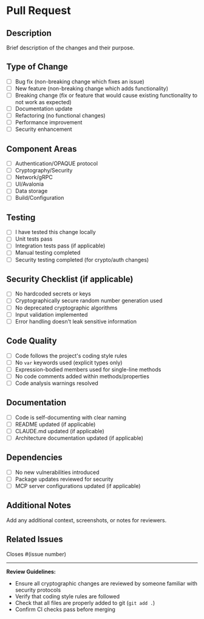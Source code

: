 # Pull Request

## Description
Brief description of the changes and their purpose.

## Type of Change
- [ ] Bug fix (non-breaking change which fixes an issue)
- [ ] New feature (non-breaking change which adds functionality)
- [ ] Breaking change (fix or feature that would cause existing functionality to not work as expected)
- [ ] Documentation update
- [ ] Refactoring (no functional changes)
- [ ] Performance improvement
- [ ] Security enhancement

## Component Areas
- [ ] Authentication/OPAQUE protocol
- [ ] Cryptography/Security
- [ ] Network/gRPC
- [ ] UI/Avalonia
- [ ] Data storage
- [ ] Build/Configuration

## Testing
- [ ] I have tested this change locally
- [ ] Unit tests pass
- [ ] Integration tests pass (if applicable)
- [ ] Manual testing completed
- [ ] Security testing completed (for crypto/auth changes)

## Security Checklist (if applicable)
- [ ] No hardcoded secrets or keys
- [ ] Cryptographically secure random number generation used
- [ ] No deprecated cryptographic algorithms
- [ ] Input validation implemented
- [ ] Error handling doesn't leak sensitive information

## Code Quality
- [ ] Code follows the project's coding style rules
- [ ] No `var` keywords used (explicit types only)
- [ ] Expression-bodied members used for single-line methods
- [ ] No code comments added within methods/properties
- [ ] Code analysis warnings resolved

## Documentation
- [ ] Code is self-documenting with clear naming
- [ ] README updated (if applicable)
- [ ] CLAUDE.md updated (if applicable)
- [ ] Architecture documentation updated (if applicable)

## Dependencies
- [ ] No new vulnerabilities introduced
- [ ] Package updates reviewed for security
- [ ] MCP server configurations updated (if applicable)

## Additional Notes
Add any additional context, screenshots, or notes for reviewers.

## Related Issues
Closes #(issue number)

---

**Review Guidelines:**
- Ensure all cryptographic changes are reviewed by someone familiar with security protocols
- Verify that coding style rules are followed
- Check that all files are properly added to git (`git add .`)
- Confirm CI checks pass before merging